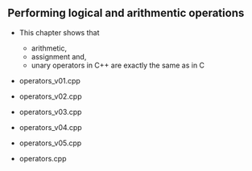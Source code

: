 
Performing logical and arithmentic operations
----------------------------------------------
- This chapter shows that 
  - arithmetic, 
  - assignment and, 
  - unary operators in C++ are exactly the same as in C


- operators_v01.cpp
- operators_v02.cpp
- operators_v03.cpp
- operators_v04.cpp
- operators_v05.cpp
- operators.cpp

